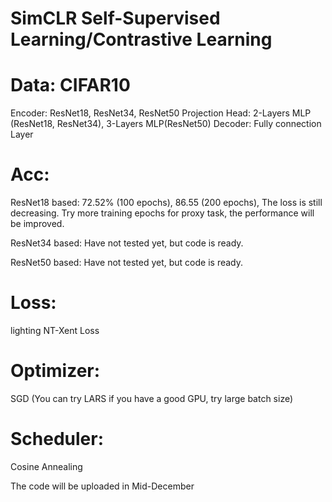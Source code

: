 # SimCLR Self-Supervised Learning/Contrastive Learning

# Data: CIFAR10
Encoder: ResNet18, ResNet34, ResNet50
Projection Head: 2-Layers MLP (ResNet18, ResNet34), 3-Layers MLP(ResNet50)
Decoder: Fully connection Layer

# Acc:

ResNet18 based: 72.52% (100 epochs), 86.55 (200 epochs), The loss is still decreasing. Try more training epochs for proxy task, the performance will be improved.

ResNet34 based: Have not tested yet, but code is ready.

ResNet50 based: Have not tested yet, but code is ready.

# Loss:

lighting NT-Xent Loss

# Optimizer:

SGD (You can try LARS if you have a good GPU, try large batch size)

# Scheduler:

Cosine Annealing

The code will be uploaded in Mid-December
